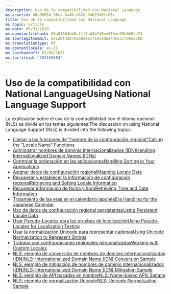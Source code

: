 ```yaml
---
description: Uso de la compatibilidad con National Language
ms.assetid: 48d96954-90ca-4a4b-b62d-3dd2348fc61c
title: Uso de la compatibilidad con National Language
ms.topic: article
ms.date: 05/31/2018
ms.openlocfilehash: 88a01664bb8af1f5ad3b740ee815ae99b0b9ee74
ms.sourcegitcommit: 831e8f3db78ab820e1710cede244553c70e50500
ms.translationtype: MT
ms.contentlocale: es-ES
ms.lasthandoff: 01/08/2021
ms.locfileid: "104156884"
---
```

# <a name="using-national-language-support"></a><span data-ttu-id="13105-103">Uso de la compatibilidad con National Language</span><span class="sxs-lookup"><span data-stu-id="13105-103">Using National Language Support</span></span>

<span data-ttu-id="13105-104">La explicación sobre el uso de la compatibilidad con el idioma nacional (NLS) se divide en los temas siguientes:</span><span class="sxs-lookup"><span data-stu-id="13105-104">The discussion on using National Language Support (NLS) is divided into the following topics:</span></span>

-   [<span data-ttu-id="13105-105">Llamar a las funciones de "nombre de la configuración regional"</span><span class="sxs-lookup"><span data-stu-id="13105-105">Calling the "Locale Name" Functions</span></span>](calling-the--locale-name--functions.md)
-   [<span data-ttu-id="13105-106">Administrar nombres de dominio internacionalizados (IDN)</span><span class="sxs-lookup"><span data-stu-id="13105-106">Handling Internationalized Domain Names (IDNs)</span></span>](handling-internationalized-domain-names--idns.md)
-   [<span data-ttu-id="13105-107">Controlar la ordenación en las aplicaciones</span><span class="sxs-lookup"><span data-stu-id="13105-107">Handling Sorting in Your Applications</span></span>](handling-sorting-in-your-applications.md)
-   [<span data-ttu-id="13105-108">Asignar datos de configuración regional</span><span class="sxs-lookup"><span data-stu-id="13105-108">Mapping Locale Data</span></span>](mapping-locale-data.md)
-   [<span data-ttu-id="13105-109">Recuperar y establecer la información de configuración regional</span><span class="sxs-lookup"><span data-stu-id="13105-109">Retrieving and Setting Locale Information</span></span>](retrieving-and-setting-locale-information.md)
-   [<span data-ttu-id="13105-110">Recuperar información de fecha y hora</span><span class="sxs-lookup"><span data-stu-id="13105-110">Retrieving Time and Date Information</span></span>](retrieving-time-and-date-information.md)
-   [<span data-ttu-id="13105-111">Tratamiento de las eras en el calendario japonés</span><span class="sxs-lookup"><span data-stu-id="13105-111">Era Handling for the Japanese Calendar</span></span>](era-handling-for-the-japanese-calendar.md)
-   [<span data-ttu-id="13105-112">Uso de datos de configuración regional persistentes</span><span class="sxs-lookup"><span data-stu-id="13105-112">Using Persistent Locale Data</span></span>](using-persistent-locale-data.md)
-   [<span data-ttu-id="13105-113">Usar Pseudo-Locales para las pruebas de localización</span><span class="sxs-lookup"><span data-stu-id="13105-113">Using Pseudo-Locales for Localization Testing</span></span>](using-pseudo-locales-for-localization-testing.md)
-   [<span data-ttu-id="13105-114">Usar la normalización Unicode para representar cadenas</span><span class="sxs-lookup"><span data-stu-id="13105-114">Using Unicode Normalization to Represent Strings</span></span>](using-unicode-normalization-to-represent-strings.md)
-   [<span data-ttu-id="13105-115">Trabajar con configuraciones regionales personalizadas</span><span class="sxs-lookup"><span data-stu-id="13105-115">Working with Custom Locales</span></span>](working-with-custom-locales.md)
-   [<span data-ttu-id="13105-116">NLS: ejemplo de conversión de nombres de dominio internacionalizados (IDN)</span><span class="sxs-lookup"><span data-stu-id="13105-116">NLS: Internationalized Domain Name (IDN) Conversion Sample</span></span>](nls--internationalized-domain-name--idn--conversion-sample.md)
-   [<span data-ttu-id="13105-117">NLS: ejemplo de mitigación de nombres de dominio internacionalizados (IDN)</span><span class="sxs-lookup"><span data-stu-id="13105-117">NLS: Internationalized Domain Name (IDN) Mitigation Sample</span></span>](nls--internationalized-domain-name--idn--mitigation-sample.md)
-   [<span data-ttu-id="13105-118">NLS: ejemplo de API basadas en nombre</span><span class="sxs-lookup"><span data-stu-id="13105-118">NLS: Name-based APIs Sample</span></span>](nls--name-based-apis-sample.md)
-   [<span data-ttu-id="13105-119">NLS: ejemplo de normalización Unicode</span><span class="sxs-lookup"><span data-stu-id="13105-119">NLS: Unicode Normalization Sample</span></span>](nls--unicode-normalization-sample.md)

 

 



